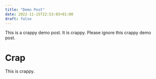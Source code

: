```yaml
---
title: "Demo Post"
date: 2022-11-15T22:53:03+01:00
draft: false
---
```


This is a crappy demo post. It is crappy. Please ignore this crappy demo post.

# Crap
This is crappy.